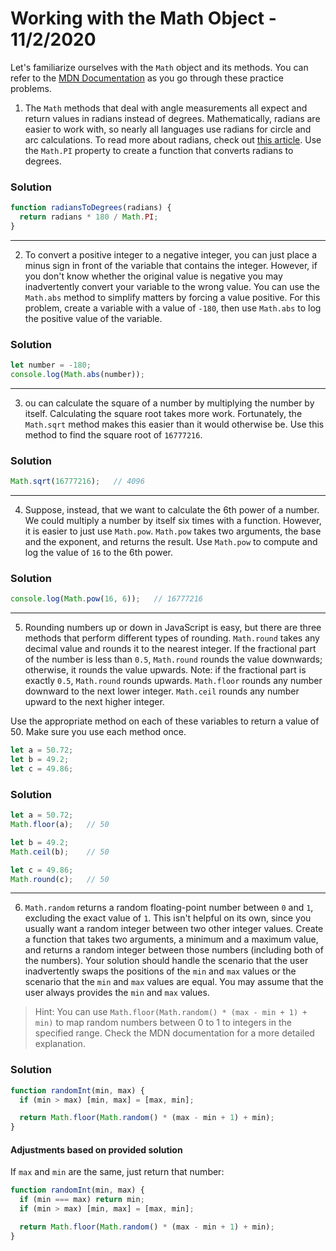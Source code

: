 
# Working with the Math Object - 11/2/2020

Let's familiarize ourselves with the `Math` object and its methods. You can refer to the [MDN Documentation](https://developer.mozilla.org/en-US/docs/Web/JavaScript/Reference/Global_Objects/Math) as you go through these practice problems.

1. The `Math` methods that deal with angle measurements all expect and return values in radians instead of degrees. Mathematically, radians are easier to work with, so nearly all languages use radians for circle and arc calculations. To read more about radians, check out [this article](http://www.mathsisfun.com/geometry/radians.html). Use the `Math.PI` property to create a function that converts radians to degrees.

### Solution

```javascript
function radiansToDegrees(radians) {
  return radians * 180 / Math.PI;
}
```

---

2. To convert a positive integer to a negative integer, you can just place a minus sign in front of the variable that contains the integer. However, if you don't know whether the original value is negative you may inadvertently convert your variable to the wrong value. You can use the `Math.abs` method to simplify matters by forcing a value positive. For this problem, create a variable with a value of `-180`, then use `Math.abs` to log the positive value of the variable.

### Solution

```javascript
let number = -180;
console.log(Math.abs(number));
```

---

3. ou can calculate the square of a number by multiplying the number by itself. Calculating the square root takes more work. Fortunately, the `Math.sqrt` method makes this easier than it would otherwise be. Use this method to find the square root of `16777216`.

### Solution

```javascript
Math.sqrt(16777216);   // 4096
```

---

4. Suppose, instead, that we want to calculate the 6th power of a number. We could multiply a number by itself six times with a function. However, it is easier to just use `Math.pow`. `Math.pow` takes two arguments, the base and the exponent, and returns the result. Use `Math.pow` to compute and log the value of `16` to the 6th power.

### Solution

```javascript
console.log(Math.pow(16, 6));   // 16777216
```

---

5. Rounding numbers up or down in JavaScript is easy, but there are three methods that perform different types of rounding. `Math.round` takes any decimal value and rounds it to the nearest integer. If the fractional part of the number is less than `0.5`, `Math.round` rounds the value downwards; otherwise, it rounds the value upwards. Note: if the fractional part is exactly `0.5`, `Math.round` rounds upwards. `Math.floor` rounds any number downward to the next lower integer. `Math.ceil` rounds any number upward to the next higher integer.

Use the appropriate method on each of these variables to return a value of 50. Make sure you use each method once.

```javascript
let a = 50.72;
let b = 49.2;
let c = 49.86;
```

### Solution

```javascript
let a = 50.72;
Math.floor(a);   // 50

let b = 49.2;
Math.ceil(b);    // 50

let c = 49.86;
Math.round(c);   // 50
```

---

6. `Math.random` returns a random floating-point number between `0` and `1`, excluding the exact value of `1`. This isn't helpful on its own, since you usually want a random integer between two other integer values. Create a function that takes two arguments, a minimum and a maximum value, and returns a random integer between those numbers (including both of the numbers). Your solution should handle the scenario that the user inadvertently swaps the positions of the `min` and `max` values or the scenario that the `min` and `max` values are equal. You may assume that the user always provides the `min` and `max` values.

> Hint: You can use `Math.floor(Math.random() * (max - min + 1) + min)` to map random numbers between 0 to 1 to integers in the specified range. Check the MDN documentation for a more detailed explanation.

### Solution

```javascript
function randomInt(min, max) {
  if (min > max) [min, max] = [max, min];

  return Math.floor(Math.random() * (max - min + 1) + min);
}
```

#### Adjustments based on provided solution

If `max` and `min` are the same, just return that number:

```javascript
function randomInt(min, max) {
  if (min === max) return min;
  if (min > max) [min, max] = [max, min];

  return Math.floor(Math.random() * (max - min + 1) + min);
}
```

